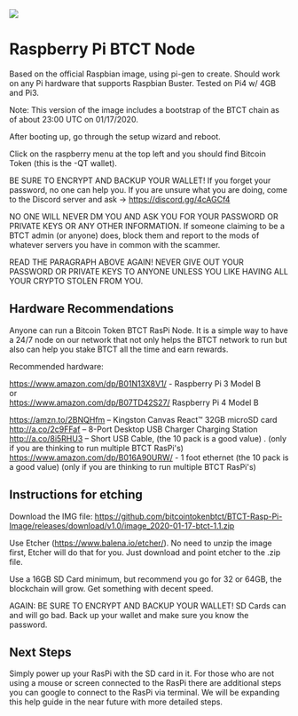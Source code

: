 <img src="https://raw.githubusercontent.com/bitcointokenbtct/Official-Images/master/raspinode.jpg">

# Raspberry Pi BTCT Node

Based on the official Raspbian image, using pi-gen to create. Should work on any Pi hardware that supports Raspbian Buster. Tested on Pi4 w/ 4GB and Pi3.

Note: This version of the image includes a bootstrap of the BTCT chain as of about 23:00 UTC on 01/17/2020.

After booting up, go through the setup wizard and reboot.

Click on the raspberry menu at the top left and you should find Bitcoin Token (this is the -QT wallet).

BE SURE TO ENCRYPT AND BACKUP YOUR WALLET! If you forget your password, no one can help you. If you are unsure what you are doing, come to the Discord server and ask -> https://discord.gg/4cAGCf4

NO ONE WILL NEVER DM YOU AND ASK YOU FOR YOUR PASSWORD OR PRIVATE KEYS OR ANY OTHER INFORMATION. If someone claiming to be a BTCT admin (or anyone) does, block them and report to the mods of whatever servers you have in common with the scammer.

READ THE PARAGRAPH ABOVE AGAIN! NEVER GIVE OUT YOUR PASSWORD OR PRIVATE KEYS TO ANYONE UNLESS YOU LIKE HAVING ALL YOUR CRYPTO STOLEN FROM YOU.

## Hardware Recommendations

Anyone can run a Bitcoin Token BTCT RasPi Node. It is a simple way to have a 24/7 node on our network that not only helps the BTCT network to run but also can help you stake BTCT all the time and earn rewards.

Recommended hardware:

https://www.amazon.com/dp/B01N13X8V1/ - Raspberry Pi 3 Model B<br>
or<br>
https://www.amazon.com/dp/B07TD42S27/ Raspberry Pi 4 Model B<br>

https://amzn.to/2BNQHfm – Kingston Canvas React™ 32GB microSD card<br>
http://a.co/2c9FFaf – 8-Port Desktop USB Charger Charging Station<br>
http://a.co/8i5RHU3 – Short USB Cable, (the 10 pack is a good value) . (only if you are thinking to run multiple BTCT RasPi's)<br>
https://www.amazon.com/dp/B016A90URW/ - 1 foot ethernet (the 10 pack is a good value) (only if you are thinking to run multiple BTCT RasPi's)



## Instructions for etching

Download the IMG file: https://github.com/bitcointokenbtct/BTCT-Rasp-Pi-Image/releases/download/v1.0/image_2020-01-17-btct-1.1.zip

Use Etcher (https://www.balena.io/etcher/). No need to unzip the image first, Etcher will do that for you. Just download and point etcher to the .zip file.

Use a 16GB SD Card minimum, but recommend you go for 32 or 64GB, the blockchain will grow. Get something with decent speed.

AGAIN: BE SURE TO ENCRYPT AND BACKUP YOUR WALLET! SD Cards can and will go bad. Back up your wallet and make sure you know the password.


## Next Steps

Simply power up your RasPi with the SD card in it. For those who are not using a mouse or screen connected to the RasPi there are additional steps you can google to connect to the RasPi via terminal. We will be expanding this help guide in the near future with more detailed steps.
